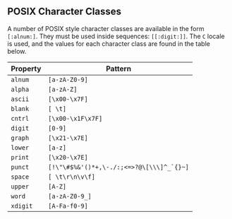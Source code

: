 ## POSIX Character Classes

A number of POSIX style character classes are available in the form `[:alnum:]`. They must be used inside sequences:
`[[:digit:]]`. The `C` locale is used, and the values for each character class are found in the table below.


Property   | Pattern
---------- | -------------------------------------------------
`alnum`    | `[a-zA-Z0-9]`
`alpha`    | `[a-zA-Z]`
`ascii`    | `[\x00-\x7F]`
`blank`    | `[ \t]`
`cntrl`    | `[\x00-\x1F\x7F]`
`digit`    | `[0-9]`
`graph`    | `[\x21-\x7E]`
`lower`    | `[a-z]`
`print`    | `[\x20-\x7E]`
`punct`    | ``[!\"\#$%&'()*+,\-./:;<=>?@\[\\\]^_`{}~]``
`space`    | `[ \t\r\n\v\f]`
`upper`    | `[A-Z]`
`word`     | `[a-zA-Z0-9_]`
`xdigit`   | `[A-Fa-f0-9]`
